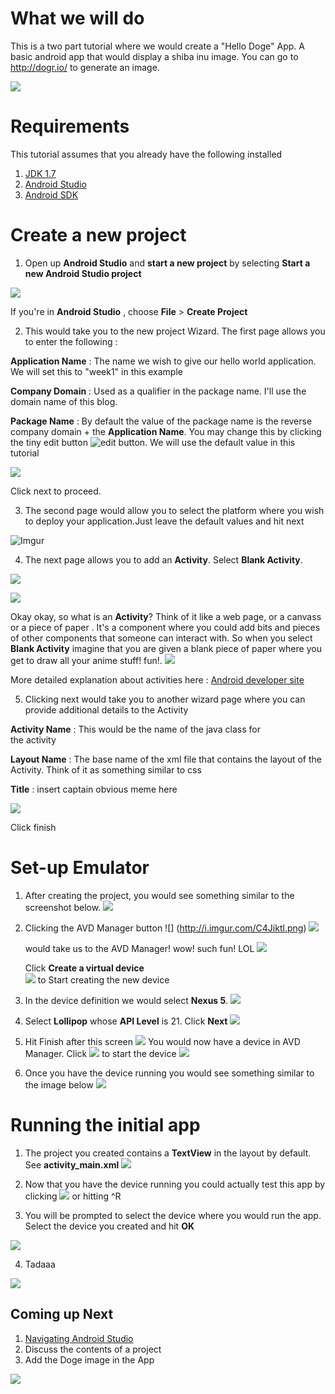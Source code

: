 # **What we will do**
  This is a two part tutorial where we would create a "Hello Doge" App.   A basic android app that would display a shiba inu image. You can go to http://dogr.io/  to generate an image.
 
 ![](http://i.imgur.com/ALS9Kqj.jpg)

# **Requirements**
  This tutorial assumes that you already have the following installed
  
   1. [JDK 1.7](http://www.oracle.com/technetwork/java/javase/downloads/index.html)
   2. [Android Studio](http://developer.android.com/sdk/index.html)
   3. [Android SDK](http://developer.android.com/sdk/installing/index.html)

# **Create a new project**
1. Open up **Android Studio** and **start a new project** by     selecting  **Start a new Android Studio project**

  ![](http://i.imgur.com/CgO792g.png)

  If you're in **Android Studio** , choose **File** &gt; **Create      Project**

2. This would take you to the new project Wizard. 
  The first page allows you to enter the following :
 
  **Application Name** : The name we wish to give our hello world      application. We will set this to "week1" in this example

  **Company Domain** : Used as a qualifier in the package name. I'll   use the domain name of this blog.

  **Package Name** : By default the value of the package name is the   reverse company domain + the **Application Name**. You may change    this by clicking the tiny edit button ![edit button.](http://i.imgur.com/m0VR1Ke.png)
  We will use the default value in this tutorial


  ![](http://i.imgur.com/7WS46iB.png?1)

  Click next to proceed.

3. The second page would allow you to select the platform where you wish to deploy your application.Just leave the default values and hit next

  ![Imgur](http://i.imgur.com/6AXqaIP.png)
  
4. The next page allows you to add an **Activity**. Select **Blank Activity**. 

  ![](http://i.imgur.com/OkLae2l.png)
  
  
  ![](http://i.imgur.com/iuiZ1yU.png?2)
  
  Okay okay, so what is an **Activity**? Think of it like a web page, or a canvass or a piece of paper  . It's a component where you could add bits and pieces of other components that  someone can interact with. So when you select **Blank Activity** imagine that you are given a blank piece of paper where you get to draw all your anime stuff! fun!.
  ![](http://i.imgur.com/UfhVHoV.png)
  
  More detailed explanation about activities here : [Android developer site](http://developer.android.com/guide/components/activities.html)

5. Clicking next would take you  to another wizard page where you can provide additional details to the Activity
  
  **Activity Name** : This would be the name of the java class for   
  the activity
  
  **Layout Name** : The base name of the xml file that contains the 
  layout of the Activity. Think of it as something similar to css

  **Title** : insert captain obvious meme here
 
  ![](http://i.imgur.com/7vvjzya.png)
 
 Click finish
 

# **Set-up Emulator**

 1. After creating the project, you would see something similar to 
    the screenshot below.
    ![](http://i.imgur.com/mZb7HZb.png)
 2. Clicking the AVD Manager button ![] (http://i.imgur.com/C4Jiktl.png)
    ![](http://i.imgur.com/QUDSw7h.png?1)
    
     would take us to the AVD Manager! wow! such fun! LOL
    ![](http://i.imgur.com/fYPG0si.png)
     
    Click **Create a virtual device**     
    ![](http://i.imgur.com/XFsvH0X.png) 
    to Start creating the new device 
  
 3. In the device definition we would select **Nexus 5**.
    ![](http://i.imgur.com/MoMyFyE.png)
    
 4. Select **Lollipop** whose **API Level** is 21. Click **Next**
    ![](http://i.imgur.com/hJjBznm.png)
 
 5. Hit Finish after this screen
    ![](http://i.imgur.com/XMFp2Fm.png)
    You would now have a device in AVD Manager. Click ![](http://i.imgur.com/pNfRUoR.png) to start the device
    ![](http://i.imgur.com/9WTkKtA.png)
 
 6. Once you have the device running you would see something similar 
    to the image below
    ![](http://i.imgur.com/Wd4v8HL.png)
    

# **Running the initial app**
  
1. The project you created contains a **TextView** in the layout by     default. See **activity_main.xml**
    ![](http://i.imgur.com/ZiVCVjP.png)

2. Now that you have the device running you could actually test this     app by clicking ![](http://i.imgur.com/pNfRUoR.png) or hitting ^R      
3. You will be prompted to select the device where you would run       the app. Select the device you created and hit **OK**
  
  ![](http://i.imgur.com/yDK5knr.png)
  
4. Tadaaa 
    
  ![](http://i.imgur.com/YGwciud.png)

  

## Coming up Next 
 1. [Navigating Android Studio](http://bertanasco.com/post/121426387185/week-1-mandatory-hello-world-part-2-a)
 2. Discuss the contents of a project
 3. Add the Doge image in the App 


![](http://i.imgur.com/fhjMuNc.png)